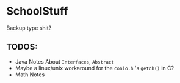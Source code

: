 # SchoolStuff

Backup type shit?

## TODOS:

- Java Notes About `Interfaces`, `Abstract`
- Maybe a linux/unix workaround for the `conio.h` 's `getch()` in C?
- Math Notes

